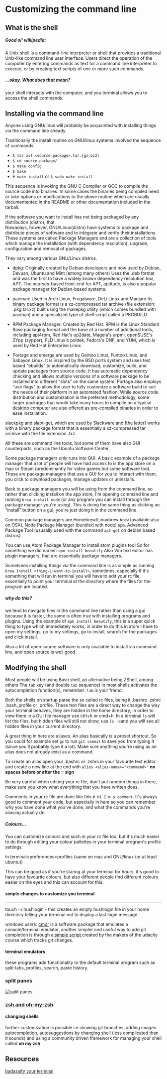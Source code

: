 # Customizing the command line
## What is the shell
##### Good ol' wikipedia:

A Unix shell is a command-line interpreter or shell that provides a traditional Unix-like command line user interface. Users direct the operation of the computer by entering commands as text for a command line interpreter to execute, or by creating text scripts of one or more such commands.


##### ...okay. What does that mean?

your shell interacts with the computer, and you terminal allows you to access the shell commands.

## Installing via the command line
Anyone using GNU/linux will probably be acquainted with installing things via the command line already.

Traditionally the install routine on GNU/linux systems involved the sequence of commands:
- `$ tar xvf <source-package>.tar.{gz,bz2}`
- `$ cd source-package/`
- `$ make config`
- `$ make`
- `# make install` or `$ sudo make install`

This sequence is invoking the GNU C Compiler or GCC to compile the source code into binaries.
In some cases the binaries being compiled need or take options or modifications to the above routine which are usually documentented in the README or other documentation included in the tarball.

If the software you want to install has not being packaged by any distribution (distro), that  
Nowadays, however, GNU/Linux(distro) have systems to package and distribute pieces of software and to integrate and verify their installations.
These systems are called Package Managers and are a collection of tools which manage the installation (with dependency resolution), upgrade, configuration and removal of packages.

They vary among various GNU/Linux distros.

- dpkg: Originally created by Debian developers and now used by Debian, Devuan, Ubuntu and Mint (among many others) Uses the .deb format and was the first to have a widely known dependency resolution tool, APT. The ncurses-based front-end for APT, aptitude, is also a popular package manager for Debian-based systems.

- pacman: Used in Arch Linux, Frugalware, DeLi Linux and Manjaro Its binary package format is a xz-compressed tar archive (file extension: .pkg.tar.xz) built using the makepkg utility (which comes bundled with pacman) and a specialized type of shell script called a PKGBUILD.

- RPM Package Manager: Created by Red Hat. RPM is the Linux Standard Base packaging format and the base of a number of additional tools, including apt4rpm, Red Hat's up2date, Mageia's urpmi, openSUSE's ZYpp (zypper), PLD Linux's poldek, Fedora's DNF, and YUM, which is used by Red Hat Enterprise Linux.

- Portage and emerge are used by Gentoo Linux, Funtoo Linux, and Sabayon Linux. It is inspired by the BSD ports system and uses text based "ebuilds" to automatically download, customize, build, and update packages from source code. It has automatic dependency checking and allows multiple versions of a software package to be installed into different "slots" on the same system. Portage also employs "use flags" to allow the user to fully customize a software build to suit the needs of their platform in an automated fashion. While source code distribution and customization is the preferred methodology, some larger packages that would take many hours to compile on a typical desktop computer are also offered as pre-compiled binaries in order to ease installation.

slackpkg and slapt-get, which are used by Slackware and [the latter] works with a binary package format that is essentially a xz-compressed tar archive with the file extension .txz.

All these are command line tools, but some of them have also GUI counterparts, such as the Ubuntu Software Center.

Some package managers *only* runs into GUI. A basic example of a package manager that a lot of people will have had access to is the app store on a mac or Steam (predominantly for video games but some software too). These are package managers that use a GUI for you to interact with them, you click to download packages, manage updates or uninstalls.

Back to package managers you will be using from the command line, so rather than clicking install on the app store, I'm opening command line and running `brew install node` (or any program you can install through the package manager you're using).
This is doing the same thing as clicking an "install" button on a gui, you're just doing it in the command line.

Common package managers are Homebrew/Linuxbrew `brew` (available also on OSX), Node Package Manager (bundled with node) `npm`, Advanced Package Tool (ususally used with the command `apt-get` on debian based distros).

You can use Atom Package Manager to install atom plugins too! So for something we did earlier: `apm install beautify`
Also Vim text editor has plugin managers, that are essentially package managers.

Sometimes installing things via the command line is as simple as running `brew install <thing-i-want-to-install>`, sometimes, especially if it's something that will run in terminal you will have to edit your rc file, essentially to point your terminal at the directory where the files for the program are located.

##### why do this?
we tend to navigate files in the command line rather than using a gui because it is faster, the same is often true with installing programs and plugins. Using the example of `apm install beautify`, this is a super quick thing to type which immediately works, in order to do this in atom I have to open my settings, go to my settings, go to install, search for the packages and click install.

Also a lot of open source software is only available to install via command line, and open source is well good.

## Modifying the shell

Most people will be using Bash shell, an alternative being ZShell, among others
The `tab` key (and double `tab` sequence) in most shells activates the autocompletion function(s), remember: `tab` is your friend.

Both the shells on startup parse the so called rc files, being it .bashrc .zshrc .bash_profile or .profile.
These text files are a direct way to change the way your terminal behaves, they are hidden in the home directory, in order to view them in a GUI file manager use ctrl+h or cmd+h.
In a terminal `ls` will list the files, but hidden files will still not show, use `ls -a`and you will see all hidden files in your current directory.

A great thing in here are aliases. An alias basically is a preset shortcut.
So you could for example set `gc` to run `git commit` to save you from typing it (since you'll probably type it a lot). Make sure anything you're using as an alias does not already exist as a command.

To create an alias open your .bashrc or .zshrc in your favourite text editor and create a new line at the end with ```alias <alias-name>="<command>"``` **no spaces before or after the = sign**

Be very careful when editing your rc file, don't put random things in there, make sure you know what everything that you have written does.

Comments in your rc file are done like this ```# Hi I'm a comment```. It's always good to comment your code, but especially in here so you can remember why you have done what you've done, and what the commands you're aliasing actually do.

##### Colours...

You can customize colours and such in your rc file too, but it's much easier to do through editing your colour pallettes in your terminal program's profile settings.

In terminal>preferences>profiles (same on mac and GNU/linux (or at least ubuntu))

This can be good as if you're staring at your terminal for hours, it's good to have your favourite colours, but also different people find different colours easier on the eyes and this can account for this.

#### simple changes to customize you terminal
---
touch ~/.hushlogin - this creates an empty hushlogin file in your home directory telling your terminal not to display a last login message.

_windows users_: [cmdr]( https://github.com/cmderdev/cmder ) is a software package that emulates a console/terminal emulator,
another simpler and useful way to add git completion is through a[ simple script ](https://classroom.udacity.com/courses/ud775/lessons/2980038599/concepts/33417185870923#) created by the  makers of the udacity course which tracks git changes.


#### terminal emulators
these programs add functionality to the default terminal program such as split tabs, profiles, search, paste history.

### split panes
![split panes](https://www.iterm2.com/img/screenshots/split_panes_full.png)

### [zsh and oh-my-zsh ](http://jilles.me/badassify-your-terminal-and-shell/)

#### changing shells
further customization is possible i.e showing git branches, adding images autocompletion, autosuggestions by changing shell (less complicated than it sounds) and using a community driven framework for managing your shell called **oh my zsh**


## Resources

[badassify your terminal](http://jilles.me/badassify-your-terminal-and-shell/)
